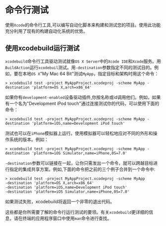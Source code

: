 # 命令行测试 #

使用`Xcode`的命令行工具,可以编写自动化脚本来构建和测试您的项目。使用此功能充分利用了现有的构建自动化系统的优势。

## 使用xcodebuild运行测试 ##

`xcodebuild`命令行工具驱动测试就像`OS X Server`中的`Xcode IDE`和`Xcode`服务。用`BuildAction`运行`xcodebuil`测试。用`-destination`参数指定不同的测试目的。例如，要在本地`OS X`"My Mac 64 Bit"测试`MyApp`，指定目标和架构时用这个命令：

	> xcodebuild test -project MyAppProject.xcodeproj -scheme MyApp -destination 'platform=OS X,arch=x86_64'

如果你有`development-enabled`设备驱动插件,你按名称或id调用他们。例如，如果有一个名为"Development iPod touch"通过连接测试你的代码，可以使用下面的命令：
	
	> xcodebuild test -project MyAppProject.xcodeproj -scheme MyApp -destination 'platform=iOS,name=Development iPod touch'

测试也可以在`iPhone`模拟器上运行。使用模拟器可以轻松地应对不同的外形和操作系统的版本。例如：
	
	> xcodebuild test -project MyAppProject.xcodeproj -scheme MyApp -destination 'platform=iOS Simulator,name=iPhone,0S=7.0'

 `-destination`参数可以链接在一起，让你只需发出一个命令，就可以跨越目标进行指定的集成共享方案。例如,下面的命令把之前的三个例子合并到一个命令中:

	> xcodebuild test -project MyAppProject.xcodeproj -scheme MyApp
	-destination 'platform=OS X,arch=x86_64'
	-destination 'platform=iOS,name=Development iPod touch'
	-destination 'platform=iOS Simulator,name=iPhone,0S=7.0'

如果测试失败，xcodebuild将返回一个非零的退出代码。

这些都是你所需要了解的命令行运行测试的要领。有关`xcodebuild`更详细的信息，请在终端的应用程序窗口中使用`man`命令进行查找。